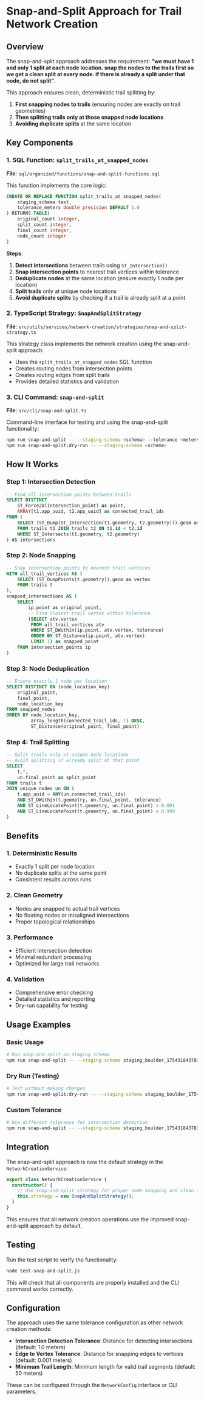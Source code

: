 # Snap-and-Split Approach for Trail Network Creation

## Overview

The snap-and-split approach addresses the requirement: **"we must have 1 and only 1 split at each node location. snap the nodes to the trails first so we get a clean split at every node. if there is already a split under that node, do not split"**.

This approach ensures clean, deterministic trail splitting by:
1. **First snapping nodes to trails** (ensuring nodes are exactly on trail geometries)
2. **Then splitting trails only at those snapped node locations**
3. **Avoiding duplicate splits** at the same location

## Key Components

### 1. SQL Function: `split_trails_at_snapped_nodes`

**File**: `sql/organized/functions/snap-and-split-functions.sql`

This function implements the core logic:

```sql
CREATE OR REPLACE FUNCTION split_trails_at_snapped_nodes(
    staging_schema text,
    tolerance_meters double precision DEFAULT 1.0
) RETURNS TABLE(
    original_count integer,
    split_count integer,
    final_count integer,
    node_count integer
)
```

**Steps**:
1. **Detect intersections** between trails using `ST_Intersection()`
2. **Snap intersection points** to nearest trail vertices within tolerance
3. **Deduplicate nodes** at the same location (ensure exactly 1 node per location)
4. **Split trails** only at unique node locations
5. **Avoid duplicate splits** by checking if a trail is already split at a point

### 2. TypeScript Strategy: `SnapAndSplitStrategy`

**File**: `src/utils/services/network-creation/strategies/snap-and-split-strategy.ts`

This strategy class implements the network creation using the snap-and-split approach:

- Uses the `split_trails_at_snapped_nodes` SQL function
- Creates routing nodes from intersection points
- Creates routing edges from split trails
- Provides detailed statistics and validation

### 3. CLI Command: `snap-and-split`

**File**: `src/cli/snap-and-split.ts`

Command-line interface for testing and using the snap-and-split functionality:

```bash
npm run snap-and-split -- --staging-schema <schema> --tolerance <meters>
npm run snap-and-split:dry-run -- --staging-schema <schema>
```

## How It Works

### Step 1: Intersection Detection
```sql
-- Find all intersection points between trails
SELECT DISTINCT
    ST_Force2D(intersection_point) as point,
    ARRAY[t1.app_uuid, t2.app_uuid] as connected_trail_ids
FROM (
    SELECT (ST_Dump(ST_Intersection(t1.geometry, t2.geometry))).geom as intersection_point
    FROM trails t1 JOIN trails t2 ON t1.id < t2.id
    WHERE ST_Intersects(t1.geometry, t2.geometry)
) AS intersections
```

### Step 2: Node Snapping
```sql
-- Snap intersection points to nearest trail vertices
WITH all_trail_vertices AS (
    SELECT (ST_DumpPoints(t.geometry)).geom as vertex
    FROM trails t
),
snapped_intersections AS (
    SELECT 
        ip.point as original_point,
        -- Find closest trail vertex within tolerance
        (SELECT atv.vertex 
         FROM all_trail_vertices atv
         WHERE ST_DWithin(ip.point, atv.vertex, tolerance)
         ORDER BY ST_Distance(ip.point, atv.vertex)
         LIMIT 1) as snapped_point
    FROM intersection_points ip
)
```

### Step 3: Node Deduplication
```sql
-- Ensure exactly 1 node per location
SELECT DISTINCT ON (node_location_key)
    original_point,
    final_point,
    node_location_key
FROM snapped_nodes
ORDER BY node_location_key, 
         array_length(connected_trail_ids, 1) DESC,
         ST_Distance(original_point, final_point)
```

### Step 4: Trail Splitting
```sql
-- Split trails only at unique node locations
-- Avoid splitting if already split at that point
SELECT 
    t.*,
    un.final_point as split_point
FROM trails t
JOIN unique_nodes un ON (
    t.app_uuid = ANY(un.connected_trail_ids)
    AND ST_DWithin(t.geometry, un.final_point, tolerance)
    AND ST_LineLocatePoint(t.geometry, un.final_point) > 0.001
    AND ST_LineLocatePoint(t.geometry, un.final_point) < 0.999
)
```

## Benefits

### 1. **Deterministic Results**
- Exactly 1 split per node location
- No duplicate splits at the same point
- Consistent results across runs

### 2. **Clean Geometry**
- Nodes are snapped to actual trail vertices
- No floating nodes or misaligned intersections
- Proper topological relationships

### 3. **Performance**
- Efficient intersection detection
- Minimal redundant processing
- Optimized for large trail networks

### 4. **Validation**
- Comprehensive error checking
- Detailed statistics and reporting
- Dry-run capability for testing

## Usage Examples

### Basic Usage
```bash
# Run snap-and-split on staging schema
npm run snap-and-split -- --staging-schema staging_boulder_1754318437837 --tolerance 1.0
```

### Dry Run (Testing)
```bash
# Test without making changes
npm run snap-and-split:dry-run -- --staging-schema staging_boulder_1754318437837
```

### Custom Tolerance
```bash
# Use different tolerance for intersection detection
npm run snap-and-split -- --staging-schema staging_boulder_1754318437837 --tolerance 0.5
```

## Integration

The snap-and-split approach is now the default strategy in the `NetworkCreationService`:

```typescript
export class NetworkCreationService {
  constructor() {
    // Use snap-and-split strategy for proper node snapping and clean splits
    this.strategy = new SnapAndSplitStrategy();
  }
}
```

This ensures that all network creation operations use the improved snap-and-split approach by default.

## Testing

Run the test script to verify the functionality:

```bash
node test-snap-and-split.js
```

This will check that all components are properly installed and the CLI command works correctly.

## Configuration

The approach uses the same tolerance configuration as other network creation methods:

- **Intersection Detection Tolerance**: Distance for detecting intersections (default: 1.0 meters)
- **Edge to Vertex Tolerance**: Distance for snapping edges to vertices (default: 0.001 meters)
- **Minimum Trail Length**: Minimum length for valid trail segments (default: 50 meters)

These can be configured through the `NetworkConfig` interface or CLI parameters.

